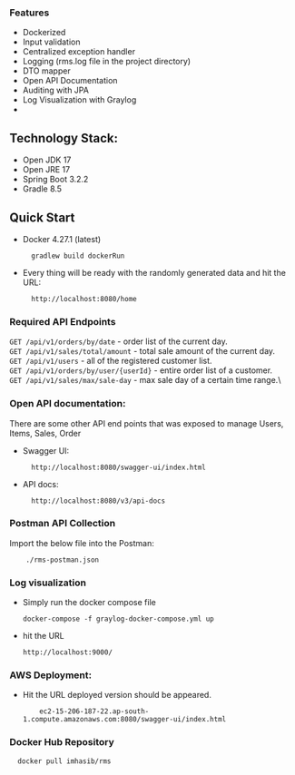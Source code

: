 ### Features

* Dockerized
* Input validation
* Centralized exception handler
* Logging (rms.log file in the project directory)
* DTO mapper
* Open API Documentation
* Auditing with JPA
* Log Visualization with Graylog
*

## Technology Stack:

* Open JDK 17
* Open JRE 17
* Spring Boot 3.2.2
* Gradle 8.5

## Quick Start
* Docker 4.27.1 (latest)

        gradlew build dockerRun
* Every thing will be ready with the randomly generated data and hit the URL:

        http://localhost:8080/home

### Required API Endpoints

`GET /api/v1/orders/by/date` - order list of the current day.\
`GET /api/v1/sales/total/amount` - total sale amount of the current day.\
`GET /api/v1/users` - all of the registered customer list.\
`GET /api/v1/orders/by/user/{userId}` - entire order list of a customer.\
`GET /api/v1/sales/max/sale-day` - max sale day of a certain time range.\


### Open API documentation:
There are some other API end points that was exposed to manage Users, Items, Sales, Order

* Swagger UI:

        http://localhost:8080/swagger-ui/index.html
* API docs:

        http://localhost:8080/v3/api-docs


### Postman API Collection
Import the below file into the Postman:

        ./rms-postman.json

### Log visualization

* Simply run the docker compose file

      docker-compose -f graylog-docker-compose.yml up
* hit the URL

      http://localhost:9000/

### AWS Deployment:

* Hit the URL deployed version should be appeared.

          ec2-15-206-187-22.ap-south-1.compute.amazonaws.com:8080/swagger-ui/index.html

### Docker Hub Repository

      docker pull imhasib/rms